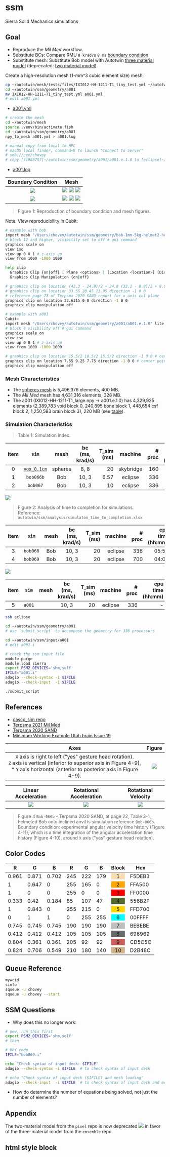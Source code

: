 # ssm

Sierra Solid Mechanics simulations

## Goal

* Reproduce the *Mil Med* workflow.
* Substitute BCs: Compare RMU `8 krad/s` `8 ms` [boundary condition](https://github.com/autotwin/basis?tab=readme-ov-file#methods).
* Substitute mesh: Substitute Bob model with Autotwin [three material model](https://github.com/autotwin/mesh/blob/main/doc/npy_to_mesh_part_3.md) (deprecated: [two material model](https://github.com/autotwin/pixel)).

Create a high-resolution mesh (1-mm^3 cubic element size) mesh:

```bash
cp ~/autotwin/mesh/tests/files/IXI012-HH-1211-T1_tiny_test.yml ~/autotwin/ssm/geometry/a001/.
cd ~/autotwin/ssm/geometry/a001
mv IXI012-HH-1211-T1_tiny_test.yml a001.yml
# edit a001.yml
```

* [a001.yml](geometry/a001/a001.yml)

```bash
# create the mesh
cd ~/autotwin/mesh
source .venv/bin/activate.fish
cd ~/autotwin/ssm/geometry/a001
npy_to_mesh a001.yml > a001.log

# manual copy from local to HPC
# macOS local finder, command+K to launch "Connect to Server"
# smb://cee/chovey
# copy [s1088757]~/autotwin/ssm/geometry/a001/a001.e.1.0 to [eclipse]~/autotwin/ssm/geometry/a001/a001.e.1.0
```

* [a001.log](geometry/a001/a001.log)

Boundary Condition | Mesh
:---: | :---:
![](figs/Terpsma_2020_Figure_4-10.png) | ![](figs/Terpsma_2020_Figure_C-4.png) ![](geometry/bob/bob.png) ![](geometry/bob/bob_iso.png)
![](figs/AngAccel.png)| ![](geometry/a001/a001.png) ![](geometry/a001/a001_iso.png) ![](geometry/a001/a001_iso_alt.png)

> Figure 1: Reproduction of boundary condition and mesh figures.

Note: View reproducibility in Cubit:

```bash
# example with bob
import mesh "/Users/chovey/autotwin/ssm/geometry/bob-1mm-5kg-helmet2-hemi.g" lite
# block 12 and higher, visibility set to off # gui command
graphics scale on
view iso
view up 0 0 1 # z-axis up
view from 1000 -1000 1000

help clip
  Graphics Clip {on|off} [ Plane <options> | [Location <location>] [Direction <direction>]]
  Graphics Clip Manipulation {on|off}

# graphics clip on location (42.3 - 24.8)/2 + 24.8 (32.1 - 8.8)/2 + 8.0 (23.9 - 4.0)/2 + 4.0 direction -1 0 0
# graphics clip on location 33.55 20.45 13.95 direction -1 0 0
# reference page 73 of Terpsma 2020 SAND report for x-axis cut plane
graphics clip on location 33.6315 0 0 direction -1 0 0
graphics clip manipulation off

# example with a001
Cubit>
import mesh "/Users/chovey/autotwin/ssm/geometry/a001/a001.e.1.0" lite
# block 4 visibility off # gui command
graphics scale on
view iso
view up 0 0 1 # z-axis up
view from 1000 -1000 1000

# graphics clip on location 15.5/2 18.5/2 15.5/2 direction -1 0 0 # center point of the domain in a001.log
graphics clip on location 7.55 9.25 7.75 direction -1 0 0 # center point of the domain in a001.log
graphics clip manipulation off
```

### Mesh Characteristics

* The [spheres mesh](https://github.com/autotwin/basis?tab=readme-ov-file#voxel-meshes) is 5,496,376 elements, 400 MB.
* The *Mil Med* mesh has 4,631,316 elements, 328 MB.
* The a001 (IXI012-HH-1211-T1_large.npy -> a001.e.1.0) has 4,329,925 elements (2,389,783 void block 0, 240,895 bone block 1, 448,654 csf block 2, 1,250,593 brain block 3), 220 MB (see [table](https://github.com/autotwin/mesh/blob/main/doc/npy_to_mesh_part_3.md)).

### Simulation Characteristics

> Table 1: Simulation index. 

item | `sim` | mesh | bc (ms, krad/s) | T_sim (ms) | machine | # proc | cpu time (hh:mm) | wall time (days)
:---: | :---: | :---: | :---: | ---: | :---: | ---: | ---: | ---: 
0 | [`vox_0.1cm`](https://github.com/autotwin/basis?tab=readme-ov-file#voxel-meshes) | spheres | 8, 8 | 20 | skybridge | 160 | 01:43 | 12
1 | `bob066b` | Bob | 10, 3 | 6.57 | eclipse | 336 | 04:00 | 56
2 | `bob067` | Bob | 10, 3 | 10 | eclipse | 336 | 02:35 | 36

![](figs/simulaton_time_to_completion.png)

> Figure 2: Analysis of time to completion for simulations. </br>Reference: `autotwin/ssm/analysis/simulaton_time_to_completion.xlsx` 

item | `sim` | mesh | bc (ms, krad/s) | T_sim (ms) | machine | # proc | cpu time (hh:mm) | wall time (days)
:---: | :---: | :---: | :---: | ---: | :---: | ---: | ---: | ---: 
3 | `bob068` | Bob | 10, 3 | 20 | eclipse | 336 | 05:57 | 83
4 | `bob069` | Bob | 10, 3 | 20 | eclipse | 700 | 04:00 | 117

![](figs/simulaton_time_to_completion_002.png)

item | `sim` | mesh | bc (ms, krad/s) | T_sim (ms) | machine | # proc | cpu time (hh:mm) | wall time (days)
:---: | :---: | :---: | :---: | ---: | :---: | ---: | ---: | ---: 
5 | `a001` |  | 10, 3 | 20 | eclipse | 336 | - | -

```bash
ssh eclipse

cd ~/autotwin/ssm/geometry/a001
# use `submit_script` to decompose the geometry for 336 processors

cd ~/autotwin/ssm/input/a001
# edit a001.i

# check the ssm input file
module purge
module load sierra
export PSM2_DEVICES='shm,self'
IFILE="a001.i"
adagio --check-syntax -i $IFILE
adagio --check-input  -i $IFILE

./submit_script
```

## References

* [casco_sim repo](https://cee-gitlab.sandia.gov/chovey/casco_sim)
* [Terpsma 2021 Mil Med](https://github.com/hovey/hovey.github.io/blob/master/docs/Terpsma_2021_001.pdf)
* [Terpsma 2020 SAND](https://github.com/hovey/hovey.github.io/blob/master/docs/Terpsma_2020_SAND2020_11444.pdf)
* [Minimum Working Example Utah brain Issue 19](https://github.com/autotwin/mesh/issues/19)

Axes | Figure
:---: | :---:
`X` axis is right to left ("yes" gesture head rotation).</br>`Z` axis is vertical (inferior to superior axis in Figure 4-9),</br> * `Y` axis horizontal (anterior to posterior axis in Figure 4-9).</br> | ![](figs/Terpsma_2020_Figure_C-4.png)

Linear Acceleration | Rotational Acceleration | Rotational Velocity
:--: | :--: | :--:
![](figs/Terpsma_2020_Figure_4-9.png) | ![](figs/Terpsma_2020_Figure_4-10.png) | ![](figs/Terpsma_2020_Figure_4-11.png)

> Figure 4  `Bob-066b` - Terpsma 2020 SAND, at page 22, Table 3-1, helmeted Bob onto inclined anvil is simulation reference `Bob-066b`.  Boundary condition: experimental angular velocity time history (Figure 4-11), which is a time integration of the angular acceleration time history (Figure 4-10), around `X` axis ("yes" gesture head rotation).

## Color Codes

| R     | G     | B     | R   | G   | B   | Block | Hex    |
| ----- | ----- | ----- | --- | --- | --- | :---: | ------ |
| 0.961 | 0.871 | 0.702 | 245 | 222 | 179 | <div class="bone">1</div>     | F5DEB3 |
| 1     | 0.647 | 0     | 255 | 165 | 0   | <div class="disc">2</div>     | FFA500 |
| 1     | 0     | 0     | 255 | 0   | 0   | <div class="vasculature">3</div>     | FF0000 |
| 0.333 | 0.42  | 0.184 | 85  | 107 | 47  | <div class="airway_sinus">4</div>     | 556B2F |
| 1     | 0.843 | 0     | 255 | 215 | 0   | <div class="membrane">5</div>     | FFD700 |
| 0     | 1     | 1     | 0   | 255 | 255 | <div class="csf">6</div>     | 00FFFF |
| 0.745 | 0.745 | 0.745 | 190 | 190 | 190 | <div class="white_matter">7</div>     | BEBEBE |
| 0.412 | 0.412 | 0.412 | 105 | 105 | 105 | <div class="gray_matter">8</div>     | 696969 |
| 0.804 | 0.361 | 0.361 | 205 | 92  | 92  | <div class="muscle">9</div>     | CD5C5C |
| 0.824 | 0.706 | 0.549 | 210 | 180 | 140 | <div class="skin">10</div>    | D2B48C |

## Queue Reference

```bash
mywcid
sinfo
squeue -u chovey
squeue -u chovey --start
```

## SSM Questions

* Why does this no longer work:

```bash
# new, run this first
export PSM2_DEVICES='shm,self'
# then

# DRY code
IFILE="bob069.i"

echo "Check syntax of input deck: $IFILE"
adagio --check-syntax -i $IFILE  # to check syntax of input deck

# echo "Check syntax of input deck ($IFILE) and mesh loading"
adagio --check-input  -i $IFILE  # to check syntax of input deck and mesh load
```

* How do determine the number of equations being solved, not just the number of elements?

## Appendix

The two-material model from the `pixel` repo is now deprecated
![](figs/autotwin_bi_material_voxels.png)
in favor of the three-material model from the `ensemble` repo.

## html style block

<style>
    .bone {
      background-color: #F5DEB3;
    }
    .disc {
      background-color: #FFA500;
    }
    .vasculature {
      background-color: #FF0000;
    }
    .airway_sinus {
      background-color: #556B2F;
    }
    .membrane {
      background-color: #FFD700;
    }
    .csf {
      background-color: #00FFFF;
    }
    .white_matter {
      background-color: #BEBEBE;
    }
    .gray_matter {
      background-color: #696969;
    }
    .muscle {
      background-color: #CD5C5C;
    }
    .skin {
      background-color: #D2B48C;
    }
</style>